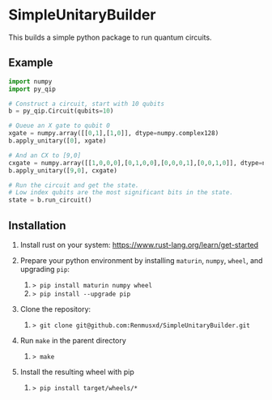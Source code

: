 # SimpleUnitaryBuilder

This builds a simple python package to run quantum circuits.

## Example
```python
import numpy
import py_qip

# Construct a circuit, start with 10 qubits
b = py_qip.Circuit(qubits=10)

# Queue an X gate to qubit 0
xgate = numpy.array([[0,1],[1,0]], dtype=numpy.complex128)
b.apply_unitary([0], xgate)

# And an CX to [9,0]
cxgate = numpy.array([[1,0,0,0],[0,1,0,0],[0,0,0,1],[0,0,1,0]], dtype=numpy.complex128)
b.apply_unitary([9,0], cxgate)

# Run the circuit and get the state.
# Low index qubits are the most significant bits in the state.
state = b.run_circuit()
```

## Installation
1. Install rust on your system: https://www.rust-lang.org/learn/get-started

2. Prepare your python environment by installing `maturin`, `numpy`, `wheel`, and upgrading `pip`:
   1. `> pip install maturin numpy wheel`
   2. `> pip install --upgrade pip`
3. Clone the repository:
   1. `> git clone git@github.com:Renmusxd/SimpleUnitaryBuilder.git`
4. Run `make` in the parent directory
   1. `> make`
5. Install the resulting wheel with pip
   1. `> pip install target/wheels/*`